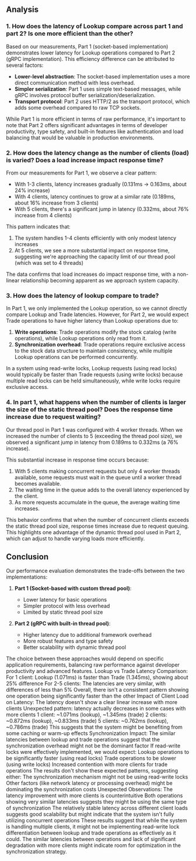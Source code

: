 
## Analysis

### 1. How does the latency of Lookup compare across part 1 and part 2? Is one more efficient than the other?

Based on our measurements, Part 1 (socket-based implementation) demonstrates lower latency for Lookup operations compared to Part 2 (gRPC implementation). This efficiency difference can be attributed to several factors:

- **Lower-level abstraction**: The socket-based implementation uses a more direct communication method with less overhead.
- **Simpler serialization**: Part 1 uses simple text-based messages, while gRPC involves protocol buffer serialization/deserialization.
- **Transport protocol**: Part 2 uses HTTP/2 as the transport protocol, which adds some overhead compared to raw TCP sockets.

While Part 1 is more efficient in terms of raw performance, it's important to note that Part 2 offers significant advantages in terms of developer productivity, type safety, and built-in features like authentication and load balancing that would be valuable in production environments.

### 2. How does the latency change as the number of clients (load) is varied? Does a load increase impact response time?

From our measurements for Part 1, we observe a clear pattern:

- With 1-3 clients, latency increases gradually (0.131ms → 0.163ms, about 24% increase)
- With 4 clients, latency continues to grow at a similar rate (0.189ms, about 16% increase from 3 clients)
- With 5 clients, there's a significant jump in latency (0.332ms, about 76% increase from 4 clients)

This pattern indicates that:
1. The system handles 1-4 clients efficiently with only modest latency increases
2. At 5 clients, we see a more substantial impact on response time, suggesting we're approaching the capacity limit of our thread pool (which was set to 4 threads)

The data confirms that load increases do impact response time, with a non-linear relationship becoming apparent as we approach system capacity.

### 3. How does the latency of lookup compare to trade?

In Part 1, we only implemented the Lookup operation, so we cannot directly compare Lookup and Trade latencies. However, for Part 2, we would expect Trade operations to have higher latency than Lookup operations due to:

1. **Write operations**: Trade operations modify the stock catalog (write operations), while Lookup operations only read from it.
2. **Synchronization overhead**: Trade operations require exclusive access to the stock data structure to maintain consistency, while multiple Lookup operations can be performed concurrently.

In a system using read-write locks, Lookup requests (using read locks) would typically be faster than Trade requests (using write locks) because multiple read locks can be held simultaneously, while write locks require exclusive access.

### 4. In part 1, what happens when the number of clients is larger the size of the static thread pool? Does the response time increase due to request waiting?

Our thread pool in Part 1 was configured with 4 worker threads. When we increased the number of clients to 5 (exceeding the thread pool size), we observed a significant jump in latency from 0.189ms to 0.332ms (a 76% increase).

This substantial increase in response time occurs because:

1. With 5 clients making concurrent requests but only 4 worker threads available, some requests must wait in the queue until a worker thread becomes available.
2. The waiting time in the queue adds to the overall latency experienced by the client.
3. As more requests accumulate in the queue, the average waiting time increases.

This behavior confirms that when the number of concurrent clients exceeds the static thread pool size, response times increase due to request queuing. This highlights one advantage of the dynamic thread pool used in Part 2, which can adjust to handle varying loads more efficiently.

## Conclusion

Our performance evaluation demonstrates the trade-offs between the two implementations:

1. **Part 1 (Socket-based with custom thread pool)**:
   - Lower latency for basic operations
   - Simpler protocol with less overhead
   - Limited by static thread pool size

2. **Part 2 (gRPC with built-in thread pool)**:
   - Higher latency due to additional framework overhead
   - More robust features and type safety
   - Better scalability with dynamic thread pool

The choice between these approaches would depend on specific application requirements, balancing raw performance against developer productivity and advanced features.
Lookup vs Trade Latency Comparison:
For 1 client: Lookup (1.071ms) is faster than Trade (1.345ms), showing about 25% difference
For 2-5 clients: The latencies are very similar, with differences of less than 5%
Overall, there isn't a consistent pattern showing one operation being significantly faster than the other
Impact of Client Load on Latency:
The latency doesn't show a clear linear increase with more clients
Unexpected pattern: latency actually decreases in some cases with more clients
1 client: ~1.071ms (lookup), ~1.345ms (trade)
2 clients: ~0.872ms (lookup), ~0.833ms (trade)
5 clients: ~0.762ms (lookup), ~0.786ms (trade)
This suggests that the system might be benefiting from some caching or warm-up effects
Synchronization Impact:
The similar latencies between lookup and trade operations suggest that the synchronization overhead might not be the dominant factor
If read-write locks were effectively implemented, we would expect:
Lookup operations to be significantly faster (using read locks)
Trade operations to be slower (using write locks)
Increased contention with more clients for trade operations
The results don't show these expected patterns, suggesting either:
The synchronization mechanism might not be using read-write locks
Other factors (like network latency or processing overhead) might be dominating the synchronization costs
Unexpected Observations:
The latency improvement with more clients is counterintuitive
Both operations showing very similar latencies suggests they might be using the same type of synchronization
The relatively stable latency across different client loads suggests good scalability but might indicate that the system isn't fully utilizing concurrent operations
These results suggest that while the system is handling multiple clients, it might not be implementing read-write lock differentiation between lookup and trade operations as effectively as it could. The similar latencies between operations and lack of significant degradation with more clients might indicate room for optimization in the synchronization strategy.
